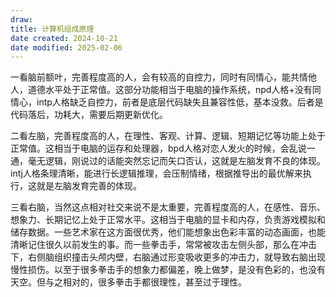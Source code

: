 ```yaml
---
draw:
title: 计算机组成原理
date created: 2024-10-21
date modified: 2025-02-06
---
```


一看脑前额叶，完善程度高的人，会有较高的自控力，同时有同情心，能共情他人，道德水平处于正常值。这部分功能相当于电脑的操作系统，npd人格+没有同情心，intp人格缺乏自控力，前者是底层代码缺失且兼容性低，基本没救。后者是代码落后，功耗大，需要后期更新优化。

二看左脑，完善程度高的人，在理性、客观、计算、逻辑、短期记忆等功能上处于正常值。这相当于电脑的运存和处理器，bpd人格对恋人发火的时候，会乱说一通，毫无逻辑，刚说过的话能突然忘记而矢口否认，这就是左脑发育不良的体现。intj人格条理清晰，能进行长逻辑推理，会压制情绪，根据推导出的最优解来执行，这就是左脑发育完善的体现。

三看右脑，当然这点相对社交来说不是太重要，完善程度高的人，在感性、音乐、想象力、长期记忆上处于正常水平。这相当于电脑的显卡和内存，负责游戏模拟和储存数据。一些艺术家在这方面很优秀，他们能想象出色彩丰富的动态画面，也能清晰记住很久以前发生的事。而一些拳击手，常常被攻击左侧头部，那么在冲击下，右侧脑组织撞击头颅内壁，右脑通过形变吸收更多的冲击力，就导致右脑出现慢性损伤。以至于很多拳击手的想象力都偏差，晚上做梦，是没有色彩的，也没有天空。但与之相对的，很多拳击手都很理性，甚至过于理性。
